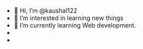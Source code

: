 - 👋 Hi, I’m @kaushal122
- 👀 I’m interested in learning new things
- 🌱 I’m currently learning Web development.
-
-

<!---
kaushal122/kaushal122 is a ✨ special ✨ repository because its `README.md` (this file) appears on your GitHub profile.
You can click the Preview link to take a look at your changes.
--->
